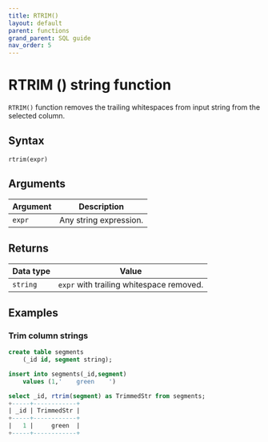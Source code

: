 ```yaml
---
title: RTRIM()
layout: default
parent: functions
grand_parent: SQL guide
nav_order: 5
---
```


# RTRIM () string function

`RTRIM()` function removes the trailing whitespaces from input string from the selected column.

## Syntax

```
rtrim(expr)
```

## Arguments

| Argument | Description |
|---|---|
| `expr` | Any string expression. |
## Returns

| Data type | Value |
|---|---|
| `string` | `expr` with trailing whitespace removed. |

## Examples

### Trim column strings

```sql
create table segments
    (_id id, segment string);

insert into segments(_id,segment)
    values (1,'    green    ')

select _id, rtrim(segment) as TrimmedStr from segments;
+-----+------------+
| _id | TrimmedStr |
+-----+------------+
|   1 |     green  |
+-----+------------+
```
